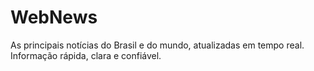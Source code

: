 # WebNews
As principais notícias do Brasil e do mundo, atualizadas em tempo real. Informação rápida, clara e confiável.